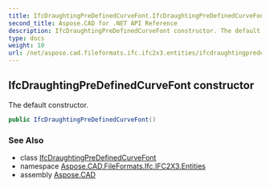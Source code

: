 ```yaml
---
title: IfcDraughtingPreDefinedCurveFont.IfcDraughtingPreDefinedCurveFont
second_title: Aspose.CAD for .NET API Reference
description: IfcDraughtingPreDefinedCurveFont constructor. The default constructor
type: docs
weight: 10
url: /net/aspose.cad.fileformats.ifc.ifc2x3.entities/ifcdraughtingpredefinedcurvefont/ifcdraughtingpredefinedcurvefont/
---
```

## IfcDraughtingPreDefinedCurveFont constructor

The default constructor.

```csharp
public IfcDraughtingPreDefinedCurveFont()
```

### See Also

* class [IfcDraughtingPreDefinedCurveFont](../)
* namespace [Aspose.CAD.FileFormats.Ifc.IFC2X3.Entities](../../ifcdraughtingpredefinedcurvefont/)
* assembly [Aspose.CAD](../../../)


